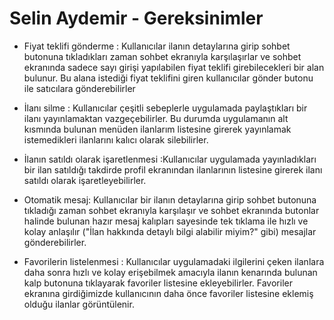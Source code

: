 # Selin Aydemir - Gereksinimler

- Fiyat teklifi gönderme : Kullanıcılar ilanın detaylarına girip sohbet butonuna tıkladıkları zaman sohbet ekranıyla karşılaşırlar ve sohbet ekranında sadece sayı girişi yapılabilen fiyat teklifi girebilecekleri bir alan bulunur. Bu alana istediği fiyat teklifini giren kullanıcılar gönder butonu ile satıcılara gönderebilirler
  
- İlanı silme : Kullanıcılar çeşitli sebeplerle uygulamada paylaştıkları bir ilanı yayınlamaktan vazgeçebilirler. Bu durumda uygulamanın alt kısmında bulunan menüden ilanlarım listesine girerek yayınlamak istemedikleri ilanlarını kalıcı olarak silebilirler.
  
- İlanın satıldı olarak işaretlenmesi :Kullanıcılar uygulamada yayınladıkları bir ilan satıldığı takdirde profil ekranından ilanlarının listesine girerek ilanı satıldı olarak işaretleyebilirler.
  
- Otomatik mesaj: Kullanıcılar bir ilanın detaylarına girip sohbet butonuna tıkladığı zaman sohbet ekranıyla karşılaşır ve sohbet ekranında butonlar halinde bulunan hazır mesaj kalıpları sayesinde tek tıklama ile hızlı ve kolay anlaşılır ("İlan hakkında detaylı bilgi alabilir miyim?" gibi) mesajlar gönderebilirler.

 - Favorilerin listelenmesi : Kullanıcılar uygulamadaki ilgilerini çeken ilanlara daha sonra hızlı ve kolay erişebilmek amacıyla ilanın kenarında bulunan kalp butonuna tıklayarak favoriler listesine ekleyebilirler. Favoriler ekranına girdiğimizde kullanıcının daha önce favoriler listesine eklemiş olduğu ilanlar görüntülenir.
